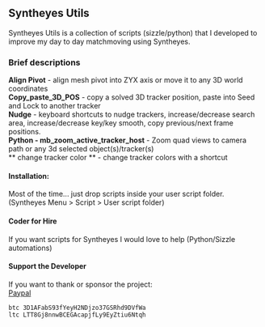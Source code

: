 ## Syntheyes Utils

Syntheyes Utils is a collection of scripts (sizzle/python) that I developed to improve my day to day matchmoving using Syntheyes.


### Brief descriptions

**Align Pivot** - align mesh pivot into ZYX axis or move it to any 3D world coordinates<br> 
**Copy_paste_3D_POS** - copy a solved 3D tracker position, paste into Seed and Lock to another tracker<br>
**Nudge** - keyboard shortcuts to nudge trackers, increase/decrease search area, increase/decrease key/key smooth, copy previous/next frame positions.<br>
**Python - mb_zoom_active_tracker_host** - Zoom quad views to camera path or any 3d selected object(s)/tracker(s)<br>
** change tracker color ** - change tracker colors with a shortcut

#### Installation:
Most of the time... just drop scripts inside your user script folder. (Syntheyes Menu > Script > User script folder)

#### Coder for Hire

If you want scripts for Syntheyes I would love to help (Python/Sizzle automations)


#### Support the Developer

If you want to thank or sponsor the project:<br>
[Paypal](https://www.paypal.com/paypalme/MBORGO)<br>
```
btc 3D1AFabS93fYeyH2NDjzo37GSRhd9DVfWa
ltc LTT8Gj8nnwBCEGAcapjfLy9EyZtiu6Ntqh
```

